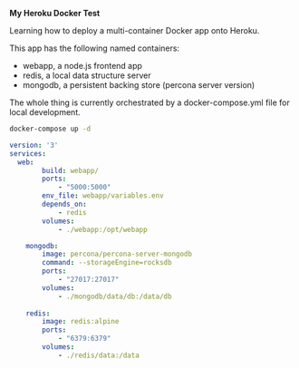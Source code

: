 **My Heroku Docker Test**

Learning how to deploy a multi-container Docker app onto Heroku.

This app has the following named containers:
- webapp, a node.js frontend app
- redis, a local data structure server
- mongodb, a persistent backing store (percona server version)

The whole thing is currently orchestrated by a docker-compose.yml file for local development.

```bash
docker-compose up -d
```
```yaml
version: '3'
services:
  web:
		build: webapp/
		ports:
			- "5000:5000"
		env_file: webapp/variables.env
		depends_on:
			- redis 
		volumes:
			- ./webapp:/opt/webapp

	mongodb:
		image: percona/percona-server-mongodb
		command: --storageEngine=rocksdb
		ports:
			- "27017:27017"
		volumes:
			- ./mongodb/data/db:/data/db
		
	redis:
		image: redis:alpine
		ports: 
			- "6379:6379"
		volumes:
			- ./redis/data:/data
```
